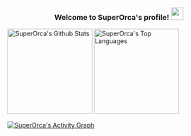 <h3 align="center">
  Welcome to SuperOrca's profile!
  <img src="https://media.giphy.com/media/hvRJCLFzcasrR4ia7z/giphy.gif" width="28">
</h3>

<!-- https://github.com/anuraghazra/github-readme-stats -->

<a href="https://github.com/anuraghazra/github-readme-stats"><img alt="SuperOrca's Github Stats" src="https://github-readme-stats.vercel.app/api/?username=SuperOrca&show_icons=true&include_all_commits=true&count_private=true&theme=react&hide_border=true&bg_color=1F222E&title_color=36BCF7&icon_color=F8D866" height="192px"/></a>
<a href="https://github.com/anuraghazra/github-readme-stats"><img alt="SuperOrca's Top Languages" src="https://github-readme-stats.vercel.app/api/top-langs/?username=SuperOrca&langs_count=8&layout=compact&theme=react&hide_border=true&bg_color=1F222E&title_color=36BCF7&icon_color=F8D866&hide=Jupyter%20Notebook" height="192px"/></a>

<!-- https://github.com/ashutosh00710/github-readme-activity-graph -->

[![SuperOrca's Activity Graph](https://activity-graph.herokuapp.com/graph?username=SuperOrca&bg_color=1f222e&color=f8d866&line=36bcf7&point=ffffff&area=false&hide_border=true)](https://github.com/ashutosh00710/github-readme-activity-graph)
